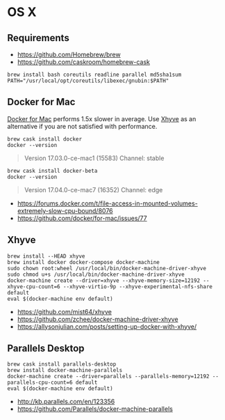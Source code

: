# OS X

## Requirements

- https://github.com/Homebrew/brew
- https://github.com/caskroom/homebrew-cask

```
brew install bash coreutils readline parallel md5sha1sum
PATH="/usr/local/opt/coreutils/libexec/gnubin:$PATH"
```

## Docker for Mac

[Docker for Mac](https://www.docker.com/docker-mac) performs 1.5x slower in average. 
Use [Xhyve](#Xhyve) as an alternative if you are not satisfied with performance.

```
brew cask install docker
docker --version
```

> Version 17.03.0-ce-mac1 (15583)
Channel: stable


```
brew cask install docker-beta
docker --version
```

> Version 17.04.0-ce-mac7 (16352)
Channel: edge

- https://forums.docker.com/t/file-access-in-mounted-volumes-extremely-slow-cpu-bound/8076
- https://github.com/docker/for-mac/issues/77

## Xhyve

```
brew install --HEAD xhyve
brew install docker docker-compose docker-machine
sudo chown root:wheel /usr/local/bin/docker-machine-driver-xhyve
sudo chmod u+s /usr/local/bin/docker-machine-driver-xhyve
docker-machine create --driver=xhyve --xhyve-memory-size=12192 --xhyve-cpu-count=6 --xhyve-virtio-9p --xhyve-experimental-nfs-share default
eval $(docker-machine env default)

```

- https://github.com/mist64/xhyve
- https://github.com/zchee/docker-machine-driver-xhyve
- https://allysonjulian.com/posts/setting-up-docker-with-xhyve/

## Parallels Desktop

```
brew cask install parallels-desktop
brew install docker-machine-parallels
docker-machine create --driver=parallels --parallels-memory=12192 --parallels-cpu-count=6 default
eval $(docker-machine env default)
```

- http://kb.parallels.com/en/123356
- https://github.com/Parallels/docker-machine-parallels
